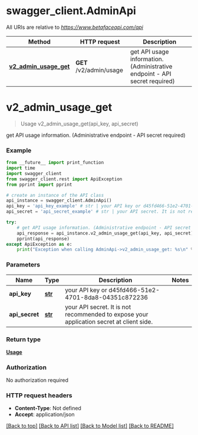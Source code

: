 # swagger_client.AdminApi

All URIs are relative to *https://www.betafaceapi.com/api*

Method | HTTP request | Description
------------- | ------------- | -------------
[**v2_admin_usage_get**](AdminApi.md#v2_admin_usage_get) | **GET** /v2/admin/usage | get API usage information. (Administrative endpoint - API secret required)


# **v2_admin_usage_get**
> Usage v2_admin_usage_get(api_key, api_secret)

get API usage information. (Administrative endpoint - API secret required)

### Example
```python
from __future__ import print_function
import time
import swagger_client
from swagger_client.rest import ApiException
from pprint import pprint

# create an instance of the API class
api_instance = swagger_client.AdminApi()
api_key = 'api_key_example' # str | your API key or d45fd466-51e2-4701-8da8-04351c872236
api_secret = 'api_secret_example' # str | your API secret. It is not recommended to expose your application secret at client side.

try:
    # get API usage information. (Administrative endpoint - API secret required)
    api_response = api_instance.v2_admin_usage_get(api_key, api_secret)
    pprint(api_response)
except ApiException as e:
    print("Exception when calling AdminApi->v2_admin_usage_get: %s\n" % e)
```

### Parameters

Name | Type | Description  | Notes
------------- | ------------- | ------------- | -------------
 **api_key** | [**str**](.md)| your API key or d45fd466-51e2-4701-8da8-04351c872236 | 
 **api_secret** | [**str**](.md)| your API secret. It is not recommended to expose your application secret at client side. | 

### Return type

[**Usage**](Usage.md)

### Authorization

No authorization required

### HTTP request headers

 - **Content-Type**: Not defined
 - **Accept**: application/json

[[Back to top]](#) [[Back to API list]](../README.md#documentation-for-api-endpoints) [[Back to Model list]](../README.md#documentation-for-models) [[Back to README]](../README.md)

